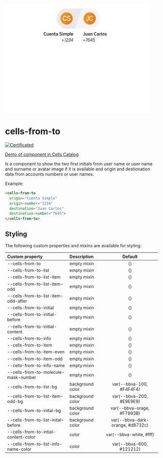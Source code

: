 ![cells-from-to screenshot](cells-from-to.png)

# cells-from-to

[![Certificated](https://img.shields.io/badge/certificated-yes-brightgreen.svg)](http://bbva-files.s3.amazonaws.com/cells/bbva-catalog/index.html)

[Demo of component in Cells Catalog](http://bbva-files.s3.amazonaws.com/cells/bbva-catalog/index.html#/elements/cells-from-to)

<cells-from-to> Is a component to show the two first initials from user name or user name and surname or avatar image if it is available and origin and destionation data from accounts numbers or user names.

Example:
```html
<cells-from-to
  origin="Cuenta Simple"
  origin-number="1234"
  destination="Juan Carlos"
  destination-number="7645">
</cells-from-to>
```

## Styling

The following custom properties and mixins are available for styling:

| Custom property | Description     | Default        |
|:----------------|:----------------|:--------------:|
| --cells-from-to | empty mixin | {} |
| --cells-from-to-list | empty mixin | {} |
| --cells-from-to-list-item | empty mixin | {} |
| --cells-from-to-list-item-odd | empty mixin | {} |
| --cells-from-to-list-item-odd-after | empty mixin | {} |
| --cells-from-to-initial | empty mixin | {} |
| --cells-from-to-initial-before | empty mixin | {} |
| --cells-from-to-initial-content | empty mixin | {} |
| --cells-from-to-info | empty mixin | {} |
| --cells-from-to-item | empty mixin | {} |
| --cells-from-to-item-even | empty mixin | {} |
| --cells-from-to-item-odd | empty mixin | {} |
| --cells-from-to-info-name | empty mixin | {} |
| --cells-from-to-molecule-mask-number | empty mixin | {} |
| --cells-from-to-list-bg | background color | var(--bbva-100, #F4F4F4) |
| --cells-from-to-list-item-odd-bg | background color | var(--bbva-200, #E9E9E9) |
| --cells-from-to-inital-bg | background color  | var(--bbva-orage, #F7893B)  |
| --cells-from-to-list-inital-before | background color | var(--bbva-dark-orange, #d8732c) |
| --cells-from-to-intial-content-color | color | var(--bbva-white, #fff) |
| --cells-from-to-list-info-name-color | color | var(--bbva-600, #121212) |
